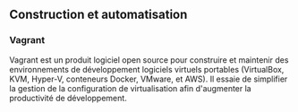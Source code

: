 ## Construction et automatisation

### Vagrant

Vagrant est un produit logiciel open source pour construire et maintenir des environnements de
développement logiciels virtuels portables (VirtualBox, KVM, Hyper-V, conteneurs Docker, VMware, et
AWS). Il essaie de simplifier la gestion de la configuration de virtualisation afin d'augmenter la
productivité de développement.
